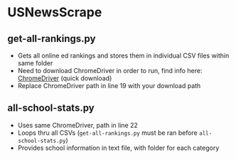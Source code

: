 # USNewsScrape

## get-all-rankings.py
* Gets all online ed rankings and stores them in individual CSV files within same folder
* Need to download ChromeDriver in order to run, find info here: [ChromeDriver](https://sites.google.com/a/chromium.org/chromedriver/home "ChromeDriver") (quick download)
* Replace ChromeDriver path in line 19 with your download path

## all-school-stats.py
* Uses same ChromeDriver, path in line 22
* Loops thru all CSVs (`get-all-rankings.py` must be ran before `all-school-stats.py`)
* Provides school information in text file, with folder for each category
